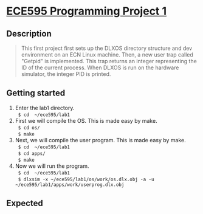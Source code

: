 # [ECE595 Programming Project 1](https://engineering.purdue.edu/~ece595/labs_2018/lab1.html)
## Description
> This first project first sets up the DLXOS directory structure and dev environment on an ECN Linux machine. Then, a new user trap called "Getpid" is implemented. This trap returns an integer representing the ID of the current process. When DLXOS is run on the hardware simulator, the integer PID is printed.

## Getting started
1. Enter the lab1 directory. <br/>
	``` $ cd  ~/ece595/lab1```
2. First we will compile the OS. This is made easy by make. <br/>
	``` $ cd os/```<br/>
	``` $ make```
3. Next, we will compile the user program. This is made easy by make.<br/>
	``` $ cd  ~/ece595/lab1```<br/>
	``` $ cd apps/```<br/>
	``` $ make```
4. Now we will run the program.<br/> 
	``` $ cd  ~/ece595/lab1```<br/>
	``` $ dlxsim -x ~/ece595/lab1/os/work/os.dlx.obj -a -u ~/ece595/lab1/apps/work/userprog.dlx.obj```

## Expected 

